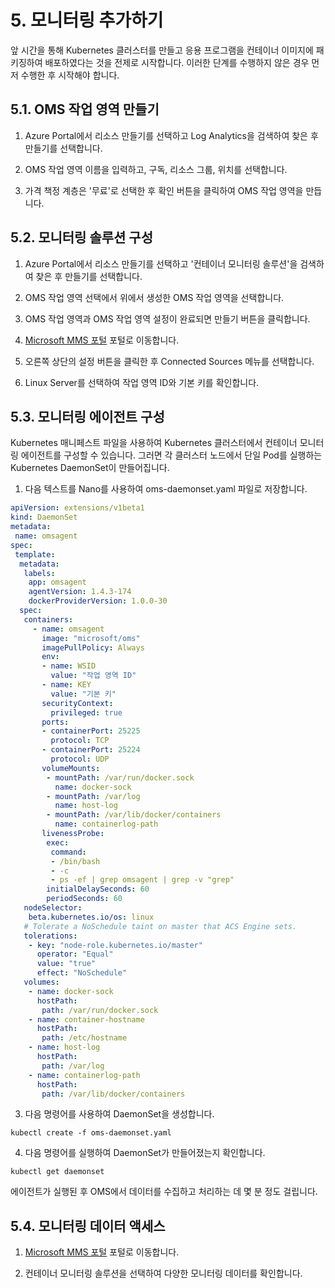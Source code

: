 # 5. 모니터링 추가하기
 
앞 시간을 통해 Kubernetes 클러스터를 만들고 응용 프로그램을 컨테이너 이미지에 패키징하여 배포하였다는 것을 전제로 시작합니다. 이러한 단계를 수행하지 않은 경우 먼저 수행한 후 시작해야 합니다.

## 5.1. OMS 작업 영역 만들기

1. Azure Portal에서 리소스 만들기를 선택하고 Log Analytics을 검색하여 찾은 후 만들기를 선택합니다.

2. OMS 작업 영역 이름을 입력하고, 구독, 리소스 그룹, 위치를 선택합니다.

3. 가격 책정 계층은 '무료'로 선택한 후 확인 버튼을 클릭하여 OMS 작업 영역을 만듭니다.

## 5.2. 모니터링 솔루션 구성

1. Azure Portal에서 리소스 만들기를 선택하고 '컨테이너 모니터링 솔루션'을 검색하여 찾은 후 만들기를 선택합니다.

2. OMS 작업 영역 선택에서 위에서 생성한 OMS 작업 영역을 선택합니다.

3. OMS 작업 영역과 OMS 작업 영역 설정이 완료되면 만들기 버튼을 클릭합니다.

4. [Microsoft MMS 포털](https://mms.microsoft.com) 포털로 이동합니다.

5. 오른쪽 상단의 설정 버튼을 클릭한 후 Connected Sources 메뉴를 선택합니다.

6. Linux Server를 선택하여 작업 영역 ID와 기본 키를 확인합니다.

## 5.3. 모니터링 에이전트 구성

Kubernetes 매니페스트 파일을 사용하여 Kubernetes 클러스터에서 컨테이너 모니터링 에이전트를 구성할 수 있습니다. 그러면 각 클러스터 노드에서 단일 Pod를 실행하는 Kubernetes DaemonSet이 만들어집니다.

1. 다음 텍스트를 Nano를 사용하여 oms-daemonset.yaml 파일로 저장합니다.

```yaml
apiVersion: extensions/v1beta1
kind: DaemonSet
metadata:
 name: omsagent
spec:
 template:
  metadata:
   labels:
    app: omsagent
    agentVersion: 1.4.3-174
    dockerProviderVersion: 1.0.0-30
  spec:
   containers:
     - name: omsagent
       image: "microsoft/oms"
       imagePullPolicy: Always
       env:
       - name: WSID
         value: "작업 영역 ID"
       - name: KEY
         value: "기본 키"
       securityContext:
         privileged: true
       ports:
       - containerPort: 25225
         protocol: TCP 
       - containerPort: 25224
         protocol: UDP
       volumeMounts:
        - mountPath: /var/run/docker.sock
          name: docker-sock
        - mountPath: /var/log 
          name: host-log
        - mountPath: /var/lib/docker/containers
          name: containerlog-path
       livenessProbe:
        exec:
         command:
         - /bin/bash
         - -c
         - ps -ef | grep omsagent | grep -v "grep"
        initialDelaySeconds: 60
        periodSeconds: 60
   nodeSelector:
    beta.kubernetes.io/os: linux
   # Tolerate a NoSchedule taint on master that ACS Engine sets.
   tolerations:
    - key: "node-role.kubernetes.io/master"
      operator: "Equal"
      value: "true"
      effect: "NoSchedule"
   volumes:
    - name: docker-sock
      hostPath:
       path: /var/run/docker.sock
    - name: container-hostname
      hostPath:
       path: /etc/hostname
    - name: host-log
      hostPath:
       path: /var/log
    - name: containerlog-path
      hostPath:
       path: /var/lib/docker/containers
```

3. 다음 명령어를 사용하여 DaemonSet을 생성합니다.

`kubectl create -f oms-daemonset.yaml`

4. 다음 명령어를 실행하여 DaemonSet가 만들어졌는지 확인합니다.

`kubectl get daemonset`

에이전트가 실행된 후 OMS에서 데이터를 수집하고 처리하는 데 몇 분 정도 걸립니다.

## 5.4. 모니터링 데이터 액세스

1. [Microsoft MMS 포털](https://mms.microsoft.com) 포털로 이동합니다.

2. 컨테이너 모니터링 솔루션을 선택하여 다양한 모니터링 데이터를 확인합니다.
